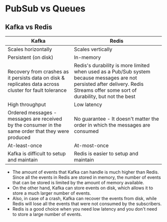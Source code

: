 # PubSub vs Queues

## Kafka vs Redis
| Kafka                                                                                                  | Redis                                                                                                                                                                             |
| ------------------------------------------------------------------------------------------------------ | --------------------------------------------------------------------------------------------------------------------------------------------------------------------------------- |
| Scales horizontally                                                                                    | Scales vertically                                                                                                                                                                 |
| Persistent (on disk)                                                                                   | In-memory                                                                                                                                                                         |
| Recovery from crashes as it persists data on disk & replicates data across cluster for fault tolerance | Redis's durability is more limited when used as a Pub/Sub system because messages are not persisted after delivery. Redis Streams offer some sort of durability, but not the best |
| High throughput                                                                                        | Low latency                                                                                                                                                                       |
| Ordered messages  - messages are received by the consumer in the same order that they were produced    | No guarantee - It doesn't matter the order in which the messages are consumed                                                                                                     |
| At-least-once                                                                                          | At-most-once                                                                                                                                                                      |
| Kafka is difficult to setup and maintain                                                               | Redis is easier to setup and maintain                                                                                                                                             |

* The amount of events that Kafka can handle is much higher than Redis. Since all the events in Redis are stored in memory, the number of events that can be stored is limited by the amount of memory available.
* On the other hand, Kafka can store events on disk, which allows it to store a much larger number of events.
* Also, in case of a crash, Kafka can recover the events from disk, while Redis will lose all the events that were not consumed by the subscribers.
* Redis is a good choice when you need low latency and you don't need to store a large number of events.